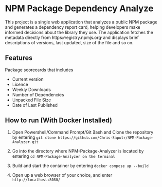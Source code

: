 # NPM Package Dependency Analyze
This project is a single web application that analyzes a public NPM package and generates a dependency report card, helping developers make informed decisions about the library they use. The application fetches the metadata directly from https:∕∕registry.npmjs.org∕ and displays brief descriptions of versions, last updated, size of the file and so on.

## Features
Package scorecards that includes
- Current version
- Licence
- Weekly Downloads
- Number of Dependencies
- Unpacked File Size
- Date of Last Published

## How to run (With Docker Installed)
1. Open Powershell/Command Prompt/Git Bash and Clone the repository by entering `git clone https://github.com/Chris-Saputr/NPM-Package-Analyzer.git`

2. Go into the directory where NPM-Package-Analyzer is located by entering `cd NPM-Package-Analyzer on the terminal`

3. Build and start the container by entering `docker compose up --build`

4. Open up a web browser of your choice, and enter `http://localhost:8080/` 
